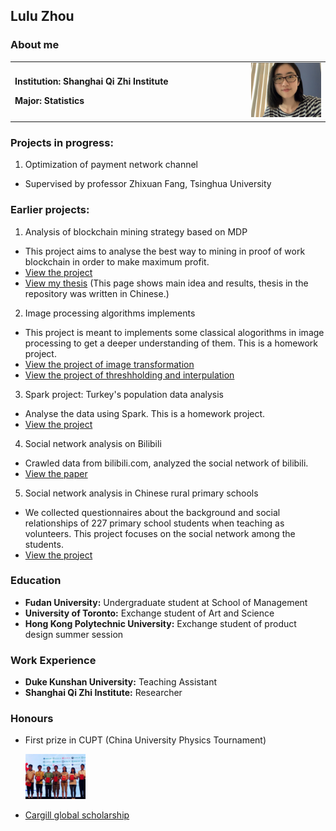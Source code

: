 ## Lulu Zhou

### About me
<table border="0">
  <tr>
    <td width="75%">
      <p><b>Institution: Shanghai Qi Zhi Institute</b></p>
      <p><b>Major: Statistics </b></p>
    </td>
    <td width="25%">
      <img src="./1.jpg" width="100%">      
    </td>
  </tr>
</table>

### Projects in progress:
1. Optimization of payment network channel
  * Supervised by professor Zhixuan Fang, Tsinghua University

### Earlier projects:

1. Analysis of blockchain mining strategy based on MDP
  * This project aims to analyse the best way to mining in proof of work blockchain in order to make maximum profit.
  * [View the project](https://github.com/doris-lessing/Selfish-Mining-Simulator)
  * [View my thesis](https://github.com/doris-lessing/Blockchain_attack_MDP) (This page shows main idea and results, thesis in the repository was written in Chinese.)
  
2. Image processing algorithms implements
  * This project is meant to implements some classical alogorithms in image processing to get a deeper understanding of them. This is a homework project.
  * [View the project of image transformation](https://github.com/zhangyilang/ImageTransform)
  * [View the project of threshholding and interpulation](https://github.com/doris-lessing/image-processing)
  
3. Spark project: Turkey's population data analysis
  * Analyse the data using Spark. This is a homework project.
  * [View the project](https://github.com/doris-lessing/spark_project)
  
4. Social network analysis on Bilibili
  * Crawled data from bilibili.com, analyzed the social network of bilibili.
  * [View the paper](https://github.com/doris-lessing/Social_Network_Mining_on_Bilibili/blob/master/Social%20network%20analysis%20and%20reference%20system%20construction%20on%20Bilibili.pdf)
5. Social network analysis in Chinese rural primary schools
  * We collected questionnaires about the background and social relationships of 227 primary school students when teaching as volunteers. This project focuses on the social network among the students.
  * [View the project](https://github.com/doris-lessing/social-network-mining)
  
### Education
- **Fudan University:** Undergraduate student at School of Management
- **University of Toronto:** Exchange student of Art and Science
- **Hong Kong Polytechnic University:** Exchange student of product design summer session

### Work Experience
- **Duke Kunshan University:** Teaching Assistant
- **Shanghai Qi Zhi Institute:** Researcher

### Honours

- First prize in CUPT (China University Physics Tournament)

  <img src="./0.jpg" width="20%" />

- [Cargill global scholarship](https://www.cargillglobalscholars.com/)
